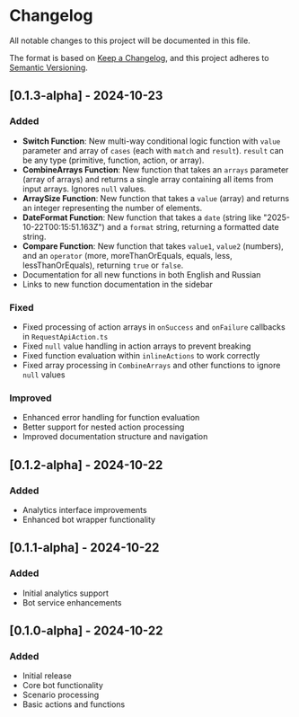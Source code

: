 # Changelog

All notable changes to this project will be documented in this file.

The format is based on [Keep a Changelog](https://keepachangelog.com/en/1.0.0/),
and this project adheres to [Semantic Versioning](https://semver.org/spec/v2.0.0.html).

## [0.1.3-alpha] - 2024-10-23

### Added
- **Switch Function**: New multi-way conditional logic function with `value` parameter and array of `cases` (each with `match` and `result`). `result` can be any type (primitive, function, action, or array).
- **CombineArrays Function**: New function that takes an `arrays` parameter (array of arrays) and returns a single array containing all items from input arrays. Ignores `null` values.
- **ArraySize Function**: New function that takes a `value` (array) and returns an integer representing the number of elements.
- **DateFormat Function**: New function that takes a `date` (string like "2025-10-22T00:15:51.163Z") and a `format` string, returning a formatted date string.
- **Compare Function**: New function that takes `value1`, `value2` (numbers), and an `operator` (more, moreThanOrEquals, equals, less, lessThanOrEquals), returning `true` or `false`.
- Documentation for all new functions in both English and Russian
- Links to new function documentation in the sidebar

### Fixed
- Fixed processing of action arrays in `onSuccess` and `onFailure` callbacks in `RequestApiAction.ts`
- Fixed `null` value handling in action arrays to prevent breaking
- Fixed function evaluation within `inlineActions` to work correctly
- Fixed array processing in `CombineArrays` and other functions to ignore `null` values

### Improved
- Enhanced error handling for function evaluation
- Better support for nested action processing
- Improved documentation structure and navigation

## [0.1.2-alpha] - 2024-10-22

### Added
- Analytics interface improvements
- Enhanced bot wrapper functionality

## [0.1.1-alpha] - 2024-10-22

### Added
- Initial analytics support
- Bot service enhancements

## [0.1.0-alpha] - 2024-10-22

### Added
- Initial release
- Core bot functionality
- Scenario processing
- Basic actions and functions